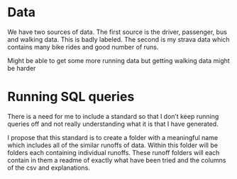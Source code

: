 # Data
We have two sources of data. The first source is the driver, passenger, bus and walking data. This is badly labeled.
The second is my strava data which contains many bike rides and good number of runs.

Might be able to get some more running data but getting walking data might be harder

# Running SQL queries 
There is a need for me to include a standard so that I don’t keep running queries off and not really understanding what it is that I have generated.

I propose that this standard is to create a folder with a meaningful name which includes all of the similar runoffs of data.
Within this folder will be folders each containing individual runoffs.
These runoff folders will each contain in them a readme of exactly what have been tried and the columns of the csv and explanations.

